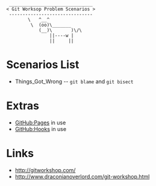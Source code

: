      _______________________________ 
    < Git Worksop Problem Scenarios >
     ------------------------------- 
            \   ^__^
             \  (oo)\_______
                (__)\       )\/\
                    ||----w |
                    ||     ||

# Scenarios List                    

- Things_Got_Wrong -- `git blame` and `git bisect`                    

# Extras

- [GitHub:Pages](http://pages.github.com/) in use
- [GitHub:Hooks](http://help.github.com/test-webhooks/) in use

# Links

- http://gitworkshop.com/
- http://www.draconianoverlord.com/git-workshop.html

